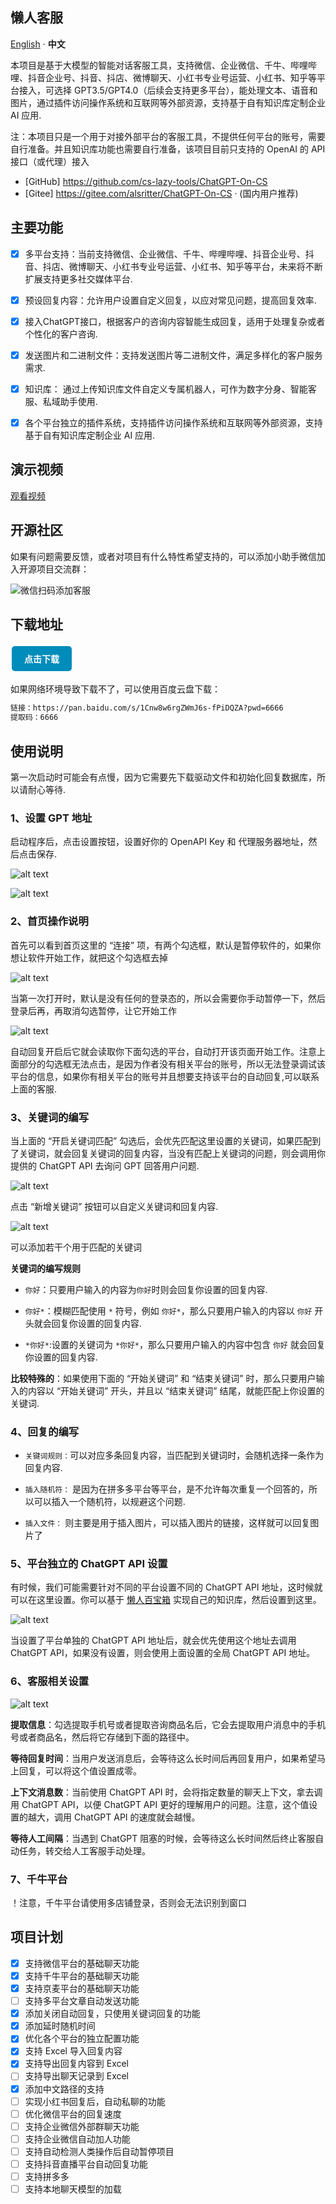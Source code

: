 ## 懒人客服
[English](README_EN.md) · **中文** 

本项目是基于大模型的智能对话客服工具，支持微信、企业微信、千牛、哔哩哔哩、抖音企业号、抖音、抖店、微博聊天、小红书专业号运营、小红书、知乎等平台接入，可选择 GPT3.5/GPT4.0（后续会支持更多平台），能处理文本、语音和图片，通过插件访问操作系统和互联网等外部资源，支持基于自有知识库定制企业 AI 应用.

注：本项目只是一个用于对接外部平台的客服工具，不提供任何平台的账号，需要自行准备。并且知识库功能也需要自行准备，该项目目前只支持的 OpenAI 的 API 接口（或代理）接入

* [GitHub] https://github.com/cs-lazy-tools/ChatGPT-On-CS
* [Gitee] https://gitee.com/alsritter/ChatGPT-On-CS · (国内用户推荐)

## 主要功能
- [x] 多平台支持：当前支持微信、企业微信、千牛、哔哩哔哩、抖音企业号、抖音、抖店、微博聊天、小红书专业号运营、小红书、知乎等平台，未来将不断扩展支持更多社交媒体平台.
- [x] 预设回复内容：允许用户设置自定义回复，以应对常见问题，提高回复效率.
- [x] 接入ChatGPT接口，根据客户的咨询内容智能生成回复，适用于处理复杂或者个性化的客户咨询.
- [x] 发送图片和二进制文件：支持发送图片等二进制文件，满足多样化的客户服务需求.
- [x] 知识库： 通过上传知识库文件自定义专属机器人，可作为数字分身、智能客服、私域助手使用.
- [x] 各个平台独立的插件系统，支持插件访问操作系统和互联网等外部资源，支持基于自有知识库定制企业 AI 应用.


## 演示视频
[观看视频](https://www.bilibili.com/video/BV1qz421Q73S)

## 开源社区
如果有问题需要反馈，或者对项目有什么特性希望支持的，可以添加小助手微信加入开源项目交流群：

![微信扫码添加客服](docs/contact.png)

<!-- 
## 商业支持
我们还提供企业级的 AI应用平台，包含知识库、Agent插件、应用管理等能力，支持多平台聚合的应用接入、客户端管理、对话管理，以及提供 SaaS服务、私有化部署、稳定托管接入 等多种模式.

目前已在私域运营、智能客服、企业效率助手等场景积累了丰富的 AI 解决方案， 在电商、文教、健康、新消费等各行业沉淀了 AI 落地的最佳实践，致力于打造助力中小企业拥抱 AI 的一站式平台。 企业服务和商用咨询可联系产品顾问：

![微信扫码添加客服](docs/contact.png) -->


## 下载地址

<a href="https://github.com/cs-lazy-tools/ChatGPT-On-CS/releases/download/v1.0.4/1.0.4.exe" style="display: inline-block; background-color: #008CBA; color: white; padding: 10px 20px; text-align: center; text-decoration: none; font-weight: bold; border-radius: 5px; margin: 4px 2px; cursor: pointer;">点击下载</a>

如果网络环境导致下载不了，可以使用百度云盘下载：

```txt
链接：https://pan.baidu.com/s/1Cnw8w6rgZWmJ6s-fPiDQZA?pwd=6666 
提取码：6666
```

## 使用说明
第一次启动时可能会有点慢，因为它需要先下载驱动文件和初始化回复数据库，所以请耐心等待.

### 1、设置 GPT 地址

启动程序后，点击设置按钮，设置好你的 OpenAPI Key 和 代理服务器地址，然后点击保存.

![alt text](docs/first_settings_1.png)

![alt text](docs/first_settings_2.png)


### 2、首页操作说明
首先可以看到首页这里的 “连接” 项，有两个勾选框，默认是暂停软件的，如果你想让软件开始工作，就把这个勾选框去掉

![alt text](docs/home_settings_1.png)

当第一次打开时，默认是没有任何的登录态的，所以会需要你手动暂停一下，然后登录后再，再取消勾选暂停，让它开始工作

![alt text](docs/home_settings_2.png)

自动回复开启后它就会读取你下面勾选的平台，自动打开该页面开始工作。注意上面部分的勾选框无法点击，是因为作者没有相关平台的账号，所以无法登录调试该平台的信息，如果你有相关平台的账号并且想要支持该平台的自动回复,可以联系上面的客服.

### 3、关键词的编写
当上面的 “开启关键词匹配” 勾选后，会优先匹配这里设置的关键词，如果匹配到了关键词，就会回复关键词的回复内容，当没有匹配上关键词的问题，则会调用你提供的 ChatGPT API 去询问 GPT 回答用户问题.

![alt text](docs/reply_settings_1.png)

点击 “新增关键词” 按钮可以自定义关键词和回复内容.

![alt text](docs/reply_settings_2.png)

可以添加若干个用于匹配的关键词

**关键词的编写规则**
- `你好`：只要用户输入的内容为`你好`时则会回复你设置的回复内容.

- `你好*`：模糊匹配使用 `*` 符号，例如 `你好*`，那么只要用户输入的内容以 `你好` 开头就会回复你设置的回复内容.

- `*你好*`:设置的关键词为 `*你好*`，那么只要用户输入的内容中包含 `你好` 就会回复你设置的回复内容.

**比较特殊的**：如果使用下面的 “开始关键词” 和 “结束关键词” 时，那么只要用户输入的内容以 “开始关键词” 开头，并且以 “结束关键词” 结尾，就能匹配上你设置的关键词.

### 4、回复的编写
- `关键词规则：`可以对应多条回复内容，当匹配到关键词时，会随机选择一条作为回复内容.

- `插入随机符：` 是因为在拼多多平台等平台，是不允许每次重复一个回答的，所以可以插入一个随机符，以规避这个问题.

- `插入文件：` 则主要是用于插入图片，可以插入图片的链接，这样就可以回复图片了

### 5、平台独立的 ChatGPT API 设置
有时候，我们可能需要针对不同的平台设置不同的 ChatGPT API 地址，这时候就可以在这里设置。你可以基于 [懒人百宝箱](https://chat.lazaytools.top/) 实现自己的知识库，然后设置到这里。

![alt text](docs/other_settings_1.png)

当设置了平台单独的 ChatGPT API 地址后，就会优先使用这个地址去调用 ChatGPT API，如果没有设置，则会使用上面设置的全局 ChatGPT API 地址。

### 6、客服相关设置
![alt text](docs/other_settings_2.png)

**提取信息**：勾选提取手机号或者提取咨询商品名后，它会去提取用户消息中的手机号或者商品名，然后将它存储到下面的路径中。

**等待回复时间**：当用户发送消息后，会等待这么长时间后再回复用户，如果希望马上回复，可以将这个值设置成零。

**上下文消息数**：当前使用 ChatGPT API 时，会将指定数量的聊天上下文，拿去调用 ChatGPT API，以便 ChatGPT API 更好的理解用户的问题。注意，这个值设置的越大，调用 ChatGPT API 的速度就会越慢。

**等待人工间隔**：当遇到 ChatGPT 阻塞的时候，会等待这么长时间然后终止客服自动任务，转交给人工客服手动处理。

### 7、千牛平台
！注意，千牛平台请使用多店铺登录，否则会无法识别到窗口

## 项目计划
- [x] 支持微信平台的基础聊天功能
- [x] 支持千牛平台的基础聊天功能
- [x] 支持京麦平台的基础聊天功能
- [ ] 支持多平台文章自动发送功能
- [x] 添加关闭自动回复，只使用关键词回复的功能
- [x] 添加延时随机时间
- [x] 优化各个平台的独立配置功能
- [x] 支持 Excel 导入回复内容
- [x] 支持导出回复内容到 Excel
- [ ] 支持导出聊天记录到 Excel
- [x] 添加中文路径的支持
- [ ] 实现小红书回复后，自动私聊的功能
- [ ] 优化微信平台的回复速度
- [ ] 支持企业微信外部群聊天功能
- [ ] 支持企业微信自动加人功能
- [ ] 支持自动检测人类操作后自动暂停项目
- [ ] 支持抖音直播平台自动回复功能
- [ ] 支持拼多多
- [ ] 支持本地聊天模型的加载
